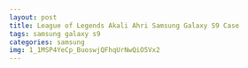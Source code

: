 ```yaml
---
layout: post
title: League of Legends Akali Ahri Samsung Galaxy S9 Case
tags: samsung galaxy s9
categories: samsung
img: 1_1MSP4YeCp_BuoswjQFhqUrNwQiO5Vx2
---
```

